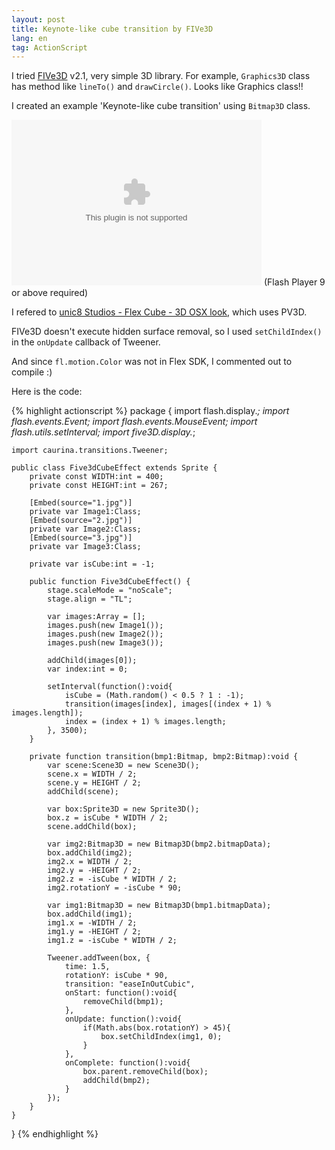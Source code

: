 ```yaml
---
layout: post
title: Keynote-like cube transition by FIVe3D
lang: en
tag: ActionScript
---
```

I tried <a href="http://five3d.mathieu-badimon.com/">FIVe3D</a> v2.1, very simple 3D library. For example, `Graphics3D` class has method like `lineTo()` and `drawCircle()`. Looks like Graphics class!!

I created an example 'Keynote-like cube transition' using `Bitmap3D` class.

<object classid="clsid:d27cdb6e-ae6d-11cf-96b8-444553540000" width="400"
height="265" codebase="http://active.macromedia.com/flash7/cabs/swflash.cab#version=9,0,0,0">
<param name="src" value="http://tech.nitoyon.com/misc/swf/Five3dCubeEffect.swf"/>
<param name="play" value="true"/>
<param name="loop" value="true"/>
<param name="bgcolor" value="#ffffff"/>
<param name="quality" value="high"/>
<embed src="http://tech.nitoyon.com/misc/swf/Five3dCubeEffect.swf" width="400" height="265" bgcolor="#ffffff" play="true" loop="true"
quality="high" pluginspage="http://www.macromedia.com/shockwave/download/index.cgi?P1_Prod_Version=ShockwaveFlash">
</embed>
</object>
<noscript>(Flash Player 9 or above required)</noscript>

I refered to [unic8 Studios - Flex Cube - 3D OSX look](http://www.unic8.com/en/news/labs/flexcube-os-x-3d-look-2.html), which uses PV3D.

FIVe3D doesn't execute hidden surface removal, so I used `setChildIndex()` in the `onUpdate` callback of Tweener.

And since `fl.motion.Color` was not in Flex SDK, I commented out to compile :)

Here is the code:

{% highlight actionscript %}
package {
    import flash.display.*;
    import flash.events.Event;
    import flash.events.MouseEvent;
    import flash.utils.setInterval;
    import five3D.display.*;

    import caurina.transitions.Tweener;

    public class Five3dCubeEffect extends Sprite {
        private const WIDTH:int = 400;
        private const HEIGHT:int = 267;

        [Embed(source="1.jpg")]
        private var Image1:Class;
        [Embed(source="2.jpg")]
        private var Image2:Class;
        [Embed(source="3.jpg")]
        private var Image3:Class;

        private var isCube:int = -1;

        public function Five3dCubeEffect() {
            stage.scaleMode = "noScale";
            stage.align = "TL";

            var images:Array = [];
            images.push(new Image1());
            images.push(new Image2());
            images.push(new Image3());

            addChild(images[0]);
            var index:int = 0;

            setInterval(function():void{
                isCube = (Math.random() < 0.5 ? 1 : -1);
                transition(images[index], images[(index + 1) % images.length]);
                index = (index + 1) % images.length;
            }, 3500);
        }

        private function transition(bmp1:Bitmap, bmp2:Bitmap):void {
            var scene:Scene3D = new Scene3D();
            scene.x = WIDTH / 2;
            scene.y = HEIGHT / 2;
            addChild(scene);

            var box:Sprite3D = new Sprite3D();
            box.z = isCube * WIDTH / 2;
            scene.addChild(box);

            var img2:Bitmap3D = new Bitmap3D(bmp2.bitmapData);
            box.addChild(img2);
            img2.x = WIDTH / 2;
            img2.y = -HEIGHT / 2;
            img2.z = -isCube * WIDTH / 2;
            img2.rotationY = -isCube * 90;

            var img1:Bitmap3D = new Bitmap3D(bmp1.bitmapData);
            box.addChild(img1);
            img1.x = -WIDTH / 2;
            img1.y = -HEIGHT / 2;
            img1.z = -isCube * WIDTH / 2;

            Tweener.addTween(box, {
                time: 1.5,
                rotationY: isCube * 90,
                transition: "easeInOutCubic",
                onStart: function():void{
                    removeChild(bmp1);
                },
                onUpdate: function():void{
                    if(Math.abs(box.rotationY) > 45){
                        box.setChildIndex(img1, 0);
                    }
                },
                onComplete: function():void{
                    box.parent.removeChild(box);
                    addChild(bmp2);
                }
            });
        }
    }
}
{% endhighlight %}